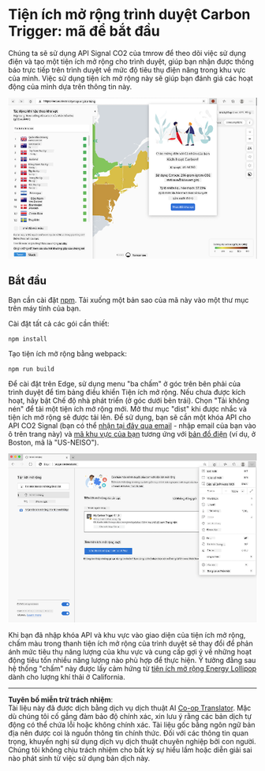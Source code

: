 <!--
CO_OP_TRANSLATOR_METADATA:
{
  "original_hash": "9a6b22a2eff0f499b66236be973b24ad",
  "translation_date": "2025-08-27T22:24:52+00:00",
  "source_file": "5-browser-extension/solution/translation/README.it.md",
  "language_code": "vi"
}
-->
# Tiện ích mở rộng trình duyệt Carbon Trigger: mã để bắt đầu

Chúng ta sẽ sử dụng API Signal CO2 của tmrow để theo dõi việc sử dụng điện và tạo một tiện ích mở rộng cho trình duyệt, giúp bạn nhận được thông báo trực tiếp trên trình duyệt về mức độ tiêu thụ điện năng trong khu vực của mình. Việc sử dụng tiện ích mở rộng này sẽ giúp bạn đánh giá các hoạt động của mình dựa trên thông tin này.

![ảnh chụp màn hình tiện ích mở rộng](../../../../../translated_images/extension-screenshot.0e7f5bfa110e92e3875e1bc9405edd45a3d2e02963e48900adb91926a62a5807.vi.png)

## Bắt đầu

Bạn cần cài đặt [npm](https://npmjs.com). Tải xuống một bản sao của mã này vào một thư mục trên máy tính của bạn.

Cài đặt tất cả các gói cần thiết:

```
npm install
```

Tạo tiện ích mở rộng bằng webpack:

```
npm run build
```

Để cài đặt trên Edge, sử dụng menu "ba chấm" ở góc trên bên phải của trình duyệt để tìm bảng điều khiển Tiện ích mở rộng. Nếu chưa được kích hoạt, hãy bật Chế độ nhà phát triển (ở góc dưới bên trái). Chọn "Tải không nén" để tải một tiện ích mở rộng mới. Mở thư mục "dist" khi được nhắc và tiện ích mở rộng sẽ được tải lên. Để sử dụng, bạn sẽ cần một khóa API cho API CO2 Signal (bạn có thể [nhận tại đây qua email](https://www.co2signal.com/) - nhập email của bạn vào ô trên trang này) và [mã khu vực của bạn](http://api.electricitymap.org/v3/zones) tương ứng với [bản đồ điện](https://www.electricitymap.org/map) (ví dụ, ở Boston, mã là "US-NEISO").

![cài đặt](../../../../../translated_images/install-on-edge.78634f02842c48283726c531998679a6f03a45556b2ee99d8ff231fe41446324.vi.png)

Khi bạn đã nhập khóa API và khu vực vào giao diện của tiện ích mở rộng, chấm màu trong thanh tiện ích mở rộng của trình duyệt sẽ thay đổi để phản ánh mức tiêu thụ năng lượng của khu vực và cung cấp gợi ý về những hoạt động tiêu tốn nhiều năng lượng nào phù hợp để thực hiện. Ý tưởng đằng sau hệ thống "chấm" này được lấy cảm hứng từ [tiện ích mở rộng Energy Lollipop](https://energylollipop.com/) dành cho lượng khí thải ở California.

---

**Tuyên bố miễn trừ trách nhiệm**:  
Tài liệu này đã được dịch bằng dịch vụ dịch thuật AI [Co-op Translator](https://github.com/Azure/co-op-translator). Mặc dù chúng tôi cố gắng đảm bảo độ chính xác, xin lưu ý rằng các bản dịch tự động có thể chứa lỗi hoặc không chính xác. Tài liệu gốc bằng ngôn ngữ bản địa nên được coi là nguồn thông tin chính thức. Đối với các thông tin quan trọng, khuyến nghị sử dụng dịch vụ dịch thuật chuyên nghiệp bởi con người. Chúng tôi không chịu trách nhiệm cho bất kỳ sự hiểu lầm hoặc diễn giải sai nào phát sinh từ việc sử dụng bản dịch này.
